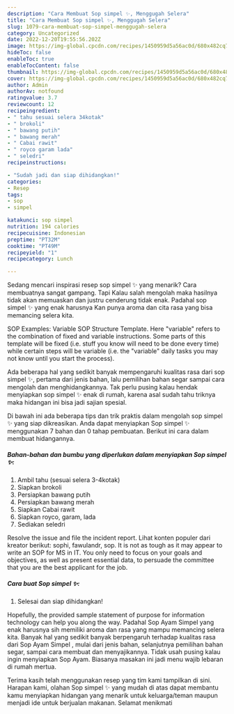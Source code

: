 ```yaml
---
description: "Cara Membuat Sop simpel ✨️, Menggugah Selera"
title: "Cara Membuat Sop simpel ✨️, Menggugah Selera"
slug: 1079-cara-membuat-sop-simpel-menggugah-selera
category: Uncategorized
date: 2022-12-20T19:55:56.202Z
image: https://img-global.cpcdn.com/recipes/1450959d5a56ac0d/680x482cq70/sop-simpel-foto-resep-utama.jpg
hideToc: false
enableToc: true
enableTocContent: false
thumbnail: https://img-global.cpcdn.com/recipes/1450959d5a56ac0d/680x482cq70/sop-simpel-foto-resep-utama.jpg
cover: https://img-global.cpcdn.com/recipes/1450959d5a56ac0d/680x482cq70/sop-simpel-foto-resep-utama.jpg
author: Admin
authorAv: notfound
ratingvalue: 3.7
reviewcount: 12
recipeingredient:
- " tahu sesuai selera 34kotak"
- " brokoli"
- " bawang putih"
- " bawang merah"
- " Cabai rawit"
- " royco garam lada"
- " seledri"
recipeinstructions:

- "Sudah jadi dan siap dihidangkan!"
categories:
- Resep
tags:
- sop
- simpel

katakunci: sop simpel 
nutrition: 194 calories
recipecuisine: Indonesian
preptime: "PT32M"
cooktime: "PT49M"
recipeyield: "1"
recipecategory: Lunch

---
```



Sedang mencari inspirasi resep sop simpel ✨️ yang menarik? Cara membuatnya sangat gampang. Tapi Kalau salah mengolah maka hasilnya tidak akan memuaskan dan justru cenderung tidak enak. Padahal sop simpel ✨️ yang enak harusnya Kan punya aroma dan cita rasa yang bisa memancing selera kita.


SOP Examples: Variable SOP Structure Template. Here &#34;variable&#34; refers to the combination of fixed and variable instructions. Some parts of this template will be fixed (i.e. stuff you know will need to be done every time) while certain steps will be variable (i.e. the &#34;variable&#34; daily tasks you may not know until you start the process).

Ada beberapa hal yang sedikit banyak mempengaruhi kualitas rasa dari sop simpel ✨️, pertama dari jenis bahan, lalu pemilihan bahan segar sampai cara mengolah dan menghidangkannya. Tak perlu pusing kalau hendak menyiapkan sop simpel ✨️ enak di rumah, karena asal sudah tahu triknya maka hidangan ini bisa jadi sajian spesial.


Di bawah ini ada beberapa tips dan trik praktis dalam mengolah sop simpel ✨️ yang siap dikreasikan. Anda dapat menyiapkan Sop simpel ✨️ menggunakan 7 bahan dan 0 tahap pembuatan. Berikut ini cara dalam membuat hidangannya.

<!--inarticleads1-->

##### Bahan-bahan dan bumbu yang diperlukan dalam menyiapkan Sop simpel ✨️:

1. Ambil  tahu (sesuai selera 3-4kotak)
1. Siapkan  brokoli
1. Persiapkan  bawang putih
1. Persiapkan  bawang merah
1. Siapkan  Cabai rawit
1. Siapkan  royco, garam, lada
1. Sediakan  seledri


Resolve the issue and file the incident report. Lihat konten populer dari kreator berikut: sophi, fawulandr, sop. It is not as tough as it may appear to write an SOP for MS in IT. You only need to focus on your goals and objectives, as well as present essential data, to persuade the committee that you are the best applicant for the job. 

<!--inarticleads2-->

##### Cara buat Sop simpel ✨️:


1. Selesai dan siap dihidangkan!

Hopefully, the provided sample statement of purpose for information technology can help you along the way. Padahal Sop Ayam Simpel yang enak harusnya sih memiliki aroma dan rasa yang mampu memancing selera kita. Banyak hal yang sedikit banyak berpengaruh terhadap kualitas rasa dari Sop Ayam Simpel , mulai dari jenis bahan, selanjutnya pemilihan bahan segar, sampai cara membuat dan menyajikannya. Tidak usah pusing kalau ingin menyiapkan Sop Ayam. Biasanya masakan ini jadi menu wajib lebaran di rumah mertua. 

Terima kasih telah menggunakan resep yang tim kami tampilkan di sini. Harapan kami, olahan Sop simpel ✨️ yang mudah di atas dapat membantu kamu menyiapkan hidangan yang menarik untuk keluarga/teman maupun menjadi ide untuk berjualan makanan. Selamat menikmati
